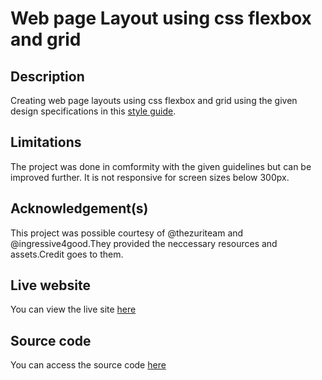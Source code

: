 #  Web page Layout using css flexbox and grid

## Description

 Creating web page layouts using css flexbox and grid using the given design specifications in this [style guide](style-guide.md).

## Limitations

The project was done in comformity with the given guidelines but can be improved further. It is not responsive for screen sizes below 300px.

## Acknowledgement(s)

This project was possible courtesy of @thezuriteam and @ingressive4good.They provided the neccessary resources and assets.Credit goes to them.

## Live website

You can view the live site [here](https://nems1.github.io/layouts/index.html)

## Source code

You can access the source code [here](https://github.com/Nems1/layouts.git)


